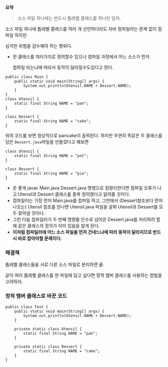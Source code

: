 **요약** <br>
> 소스 파일 하나에는 반드시 톱레벨 클래스를 하나만 담자.

소스 파일 하나에 톱레벨 클래스를 여러 개 선언하더라도 자바 컴파일러는 문제 없이 컴파일 하지만

심각한 위험을 감수해야 하는 행위다.

- 한 클래스를 여러가지로 정의할수 있으나 컴파일 과정에서 어느 소스가 먼저
    
    컴파일 되는냐에 따라서 동작이 달라질수도있다고 한다.

```
public class Main {
    public static void main(String[] args) {
        System.out.println(Utensil.NAME + Dessert.NAME);
    }
}
class Utensil {
    static final String NAME = "pan";
}

class Dessert {
    static final String NAME = "cake";
}
```
위의 코드를 보면 정상적으로 pancake이 출력된다.
하지만 우연히 똑같은 두 클래스를 담은 `Dessert.java`파일을 만들었다고 해보면
```
class Utensil {
    static final String NAME = "pot";
}

class Dessert {
    static final String NAME = "pie";
}
```
- 운 좋게 javac Main.java Dessert.java 명령으로 컴팡리한다면 컴파일 오류가 나고 Utensil과 Dessert 클래스를 중복 정의했다고 알려줄 것이다.
- 컴파일러는 가장 먼저 Main.java를 컴파일 하고, 그안에서 (Dessert참조보다 먼저 나오는) Utensil 참조를 만나면 Utensil.java 파일을 살펴 Utensil과 Dessert를 모두 찾아낼 것이다.
- 그런 다음 컴파일러가 두 번째 명령줄 인수로 넘어온 Dessert.java를 처리하려 할 때 같은 클래스의 정의가 이미 있음을 알게 된다.
- **이처럼 컴파일러에 어느 소스 파일을 먼저 건네느냐에 따라 동작이 달라지므로 반드시 바로 잡아야할 문제이다.**


### 해결책
톱레벨 클래스들을 서로 다른 소스 파일로 분리하면 끝.

굳이 여러 톱레벨 클래스를 한 파일에 담고 싶다면 정적 멤버 클래스를 사용하는 방법을 고려하자.

### 정적 멤버 클래스로 바꾼 코드
```
public class Test {
    public static void main(String[] args) {
        System.out.println(Utensil.NAME + Dessert.NAME);
    }

    private static class Utensil {
        static final String NAME = "pan";
    }

    private static class Dessert {
        static final String NAME = "cake";
    }
}
```

